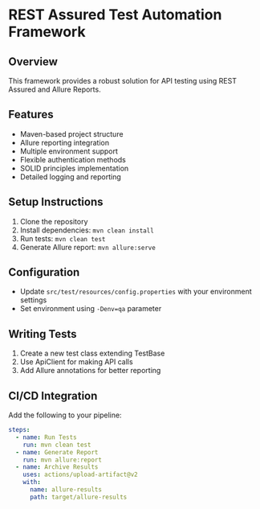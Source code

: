 # REST Assured Test Automation Framework

## Overview
This framework provides a robust solution for API testing using REST Assured and Allure Reports.

## Features
- Maven-based project structure
- Allure reporting integration
- Multiple environment support
- Flexible authentication methods
- SOLID principles implementation
- Detailed logging and reporting

## Setup Instructions
1. Clone the repository
2. Install dependencies: `mvn clean install`
3. Run tests: `mvn clean test`
4. Generate Allure report: `mvn allure:serve`

## Configuration
- Update `src/test/resources/config.properties` with your environment settings
- Set environment using `-Denv=qa` parameter

## Writing Tests
1. Create a new test class extending TestBase
2. Use ApiClient for making API calls
3. Add Allure annotations for better reporting

## CI/CD Integration
Add the following to your pipeline:
```yaml
steps:
  - name: Run Tests
    run: mvn clean test
  - name: Generate Report
    run: mvn allure:report
  - name: Archive Results
    uses: actions/upload-artifact@v2
    with:
      name: allure-results
      path: target/allure-results
```